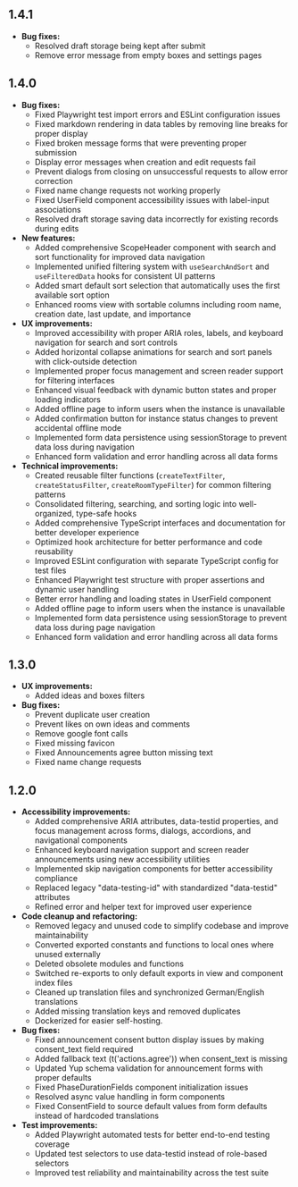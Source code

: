 ## 1.4.1

- **Bug fixes:**
  - Resolved draft storage being kept after submit
  - Remove error message from empty boxes and settings pages

## 1.4.0

- **Bug fixes:**
  - Fixed Playwright test import errors and ESLint configuration issues
  - Fixed markdown rendering in data tables by removing line breaks for proper display
  - Fixed broken message forms that were preventing proper submission
  - Display error messages when creation and edit requests fail
  - Prevent dialogs from closing on unsuccessful requests to allow error correction
  - Fixed name change requests not working properly
  - Fixed UserField component accessibility issues with label-input associations
  - Resolved draft storage saving data incorrectly for existing records during edits
- **New features:**
  - Added comprehensive ScopeHeader component with search and sort functionality for improved data navigation
  - Implemented unified filtering system with `useSearchAndSort` and `useFilteredData` hooks for consistent UI patterns
  - Added smart default sort selection that automatically uses the first available sort option
  - Enhanced rooms view with sortable columns including room name, creation date, last update, and importance
- **UX improvements:**
  - Improved accessibility with proper ARIA roles, labels, and keyboard navigation for search and sort controls
  - Added horizontal collapse animations for search and sort panels with click-outside detection
  - Implemented proper focus management and screen reader support for filtering interfaces
  - Enhanced visual feedback with dynamic button states and proper loading indicators
  - Added offline page to inform users when the instance is unavailable
  - Added confirmation button for instance status changes to prevent accidental offline mode
  - Implemented form data persistence using sessionStorage to prevent data loss during navigation
  - Enhanced form validation and error handling across all data forms
- **Technical improvements:**
  - Created reusable filter functions (`createTextFilter`, `createStatusFilter`, `createRoomTypeFilter`) for common filtering patterns
  - Consolidated filtering, searching, and sorting logic into well-organized, type-safe hooks
  - Added comprehensive TypeScript interfaces and documentation for better developer experience
  - Optimized hook architecture for better performance and code reusability
  - Improved ESLint configuration with separate TypeScript config for test files
  - Enhanced Playwright test structure with proper assertions and dynamic user handling
  - Better error handling and loading states in UserField component
  - Added offline page to inform users when the instance is unavailable
  - Implemented form data persistence using sessionStorage to prevent data loss during page navigation
  - Enhanced form validation and error handling across all data forms

## 1.3.0

- **UX improvements:**
  - Added ideas and boxes filters
- **Bug fixes:**
  - Prevent duplicate user creation
  - Prevent likes on own ideas and comments
  - Remove google font calls
  - Fixed missing favicon
  - Fixed Announcements agree button missing text
  - Fixed name change requests

## 1.2.0

- **Accessibility improvements:**
  - Added comprehensive ARIA attributes, data-testid properties, and focus management across forms, dialogs, accordions, and navigational components
  - Enhanced keyboard navigation support and screen reader announcements using new accessibility utilities
  - Implemented skip navigation components for better accessibility compliance
  - Replaced legacy "data-testing-id" with standardized "data-testid" attributes
  - Refined error and helper text for improved user experience
- **Code cleanup and refactoring:**
  - Removed legacy and unused code to simplify codebase and improve maintainability
  - Converted exported constants and functions to local ones where unused externally
  - Deleted obsolete modules and functions
  - Switched re-exports to only default exports in view and component index files
  - Cleaned up translation files and synchronized German/English translations
  - Added missing translation keys and removed duplicates
  - Dockerized for easier self-hosting.
- **Bug fixes:**
  - Fixed announcement consent button display issues by making consent_text field required
  - Added fallback text (t('actions.agree')) when consent_text is missing
  - Updated Yup schema validation for announcement forms with proper defaults
  - Fixed PhaseDurationFields component initialization issues
  - Resolved async value handling in form components
  - Fixed ConsentField to source default values from form defaults instead of hardcoded translations
- **Test improvements:**
  - Added Playwright automated tests for better end-to-end testing coverage
  - Updated test selectors to use data-testid instead of role-based selectors
  - Improved test reliability and maintainability across the test suite
